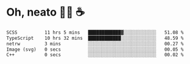 # Oh, neato 🧑‍💻 ☕

<!--START_SECTION:waka-->

```txt
SCSS          11 hrs 5 mins   ████████████▓░░░░░░░░░░░░   51.08 %
TypeScript    10 hrs 32 mins  ████████████░░░░░░░░░░░░░   48.59 %
netrw         3 mins          ░░░░░░░░░░░░░░░░░░░░░░░░░   00.27 %
Image (svg)   0 secs          ░░░░░░░░░░░░░░░░░░░░░░░░░   00.05 %
C++           0 secs          ░░░░░░░░░░░░░░░░░░░░░░░░░   00.02 %
```

<!--END_SECTION:waka-->
